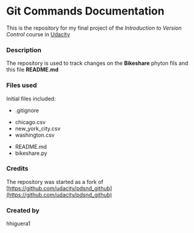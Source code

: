 # Git Commands Documentation
This is the repository for my final project of the *Introduction to Version Control* course in [Udacity](https://www.udacity.com/)

### Description
The repository is used to track changes on the **Bikeshare**   phyton fils and this file **README.md**

### Files used
Initial files included:
* .gitignore
- chicago.csv
- new_york_city.csv
- washington.csv
* README.md
* bikeshare.py

### Credits
The repository was started as a fork of [https://github.com/udacity/pdsnd_github](https://github.com/udacity/pdsnd_github)

### Created by
hhiguera1
